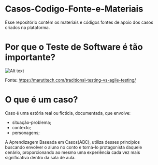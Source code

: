 # Casos-Codigo-Fonte-e-Materiais
Esse repositório contém os materiais e códigos fontes de apoio dos casos  criados na plataforma.

# Por que o Teste de Software é tão importante?

![Alt text](https://cdn-gcp.marutitech.com/wp-media/2020/10/5edf7b26-traditional-vs-agile-705x398.png "Pirâmide de Teste Tradicional VS Prirâmide Ideal")

Fonte: https://marutitech.com/traditional-testing-vs-agile-testing/

# O que é um caso?

Caso é uma estória real ou fictícia, documentada, que envolve:

- situação-problema;
- contexto;
- personagens;

A Aprendizagem Baseada em Casos(ABC), utiliza desses princípios  buscando envolver o aluno no conto e torná-lo protagonista daquele cenário, proporcionando ao mesmo uma experiência cada vez mais significativa dentro da sala de aula.